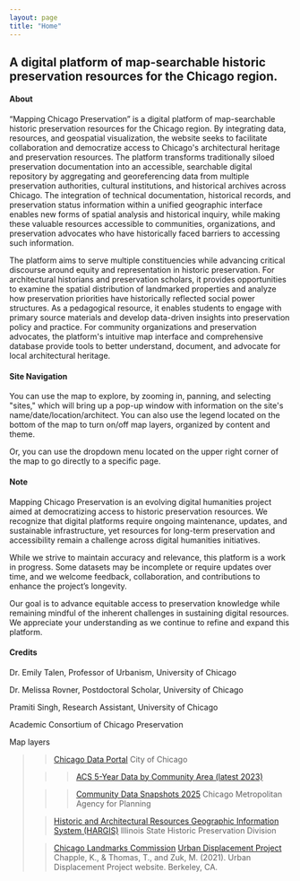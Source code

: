 ```yaml
---
layout: page
title: "Home"
---
```

A digital platform of map-searchable historic preservation resources for the Chicago region.
---

#### About
>
“Mapping Chicago Preservation” is a digital platform of map-searchable historic preservation resources for the Chicago region. By integrating data, resources, and geospatial visualization, the website seeks to facilitate collaboration and democratize access to Chicago's architectural heritage and preservation resources. The platform transforms traditionally siloed preservation documentation into an accessible, searchable digital repository by aggregating and georeferencing data from multiple preservation authorities, cultural institutions, and historical archives across Chicago. The integration of technical documentation, historical records, and preservation status information within a unified geographic interface enables new forms of spatial analysis and historical inquiry, while making these valuable resources accessible to communities, organizations, and preservation advocates who have historically faced barriers to accessing such information.
>
The platform aims to serve multiple constituencies while advancing critical discourse around equity and representation in historic preservation. For architectural historians and preservation scholars, it provides opportunities to examine the spatial distribution of landmarked properties and analyze how preservation priorities have historically reflected social power structures. As a pedagogical resource, it enables students to engage with primary source materials and develop data-driven insights into preservation policy and practice. For community organizations and preservation advocates, the platform's intuitive map interface and comprehensive database provide tools to better understand, document, and advocate for local architectural heritage. 

#### Site Navigation
>
You can use the map to explore, by zooming in, panning, and selecting "sites," which will bring up a pop-up window with information on the site's name/date/location/architect. You can also use the legend located on the bottom of the map to turn on/off map layers, organized by content and theme.
>
Or, you can use the dropdown menu located on the upper right corner of the map to go directly to a specific page.

#### Note
>
Mapping Chicago Preservation is an evolving digital humanities project aimed at democratizing access to historic preservation resources. We recognize that digital platforms require ongoing maintenance, updates, and sustainable infrastructure, yet resources for long-term preservation and accessibility remain a challenge across digital humanities initiatives.
>
While we strive to maintain accuracy and relevance, this platform is a work in progress. Some datasets may be incomplete or require updates over time, and we welcome feedback, collaboration, and contributions to enhance the project’s longevity.
>
Our goal is to advance equitable access to preservation knowledge while remaining mindful of the inherent challenges in sustaining digital resources. We appreciate your understanding as we continue to refine and expand this platform.

#### Credits
>
Dr. Emily Talen, Professor of Urbanism, University of Chicago
>
Dr. Melissa Rovner, Postdoctoral Scholar, University of Chicago
>
Pramiti Singh, Research Assistant, University of Chicago
>
Academic Consortium of Chicago Preservation
>
Map layers
>
>><a href="https://data.cityofchicago.org/Historic-Preservation/Mural-Registry/we8h-apcf/about_data" target="_blank">Chicago Data Portal</a> City of Chicago
  >
>>><a href="https://data.cityofchicago.org/Community-Economic-Development/ACS-5-Year-Data-by-Community-Area-Most-Recent-Year/7umk-8dtw/about_data" target="_blank">ACS 5-Year Data by Community Area (latest 2023)</a>
  >
>>><a href="https://datahub.cmap.illinois.gov/maps/945968efae634b3bb2def17185ad8dee/about" target="_blank">Community Data Snapshots 2025</a> Chicago Metropolitan Agency for Planning
>
>><a href="https://dnrhistoric.illinois.gov/preserve/hargis.html" target="_blank">Historic and Architectural Resources Geographic Information System (HARGIS)</a> Illinois State Historic Preservation Division
>
>><a href="https://webapps1.chicago.gov/landmarksweb/web/listings.htm" target="_blank">Chicago Landmarks Commission</a>
>><a href="https://www.urbandisplacement.org/">Urban Displacement Project</a> Chapple, K., & Thomas, T., and Zuk, M. (2021). Urban Displacement Project website. Berkeley, CA.

